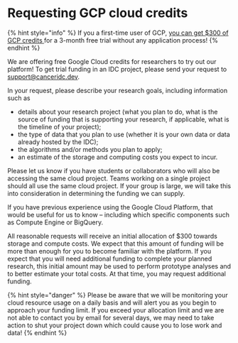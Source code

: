 # Requesting GCP cloud credits

{% hint style="info" %}
If you a first-time user of GCP, [you can get $300 of GCP credits ](https://cloud.google.com/free)for a 3-month free trial without any application process! 
{% endhint %}

We are offering free Google Cloud credits for researchers to try out our platform! To get trial funding in an IDC project, please send your request to [support@canceridc.dev](mailto:support@canceridc.dev).

In your request, please describe your research goals, including information such as 

* details about your research project \(what you plan to do, what is the source of funding that is supporting your research, if applicable, what is the timeline of your project\);
* the type of data that you plan to use \(whether it is your own data or data already hosted by the IDC\);
* the algorithms and/or methods you plan to apply;
* an estimate of the storage and computing costs you expect to incur.

Please let us know if you have students or collaborators who will also be accessing the same cloud project. Teams working on a single project should all use the same cloud project. If your group is large, we will take this into consideration in determining the funding we can supply.

If you have previous experience using the Google Cloud Platform, that would be useful for us to know – including which specific components such as Compute Engine or BigQuery.

All reasonable requests will receive an initial allocation of $300 towards storage and compute costs. We expect that this amount of funding will be more than enough for you to become familiar with the platform. If you expect that you will need additional funding to complete your planned research, this initial amount may be used to perform prototype analyses and to better estimate your total costs. At that time, you may request additional funding.

{% hint style="danger" %}
Please be aware that we will be monitoring your cloud resource usage on a daily basis and will alert you as you begin to approach your funding limit. If you exceed your allocation limit and we are not able to contact you by email for several days, we may need to take action to shut your project down which could cause you to lose work and data!
{% endhint %}

